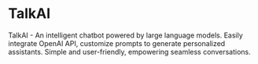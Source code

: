 # TalkAI
TalkAI - An intelligent chatbot powered by large language models. Easily integrate OpenAI API, customize prompts to generate personalized assistants. Simple and user-friendly, empowering seamless conversations.
